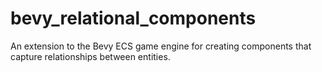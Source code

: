 # bevy_relational_components
An extension to the Bevy ECS game engine for creating components that capture relationships between entities.
